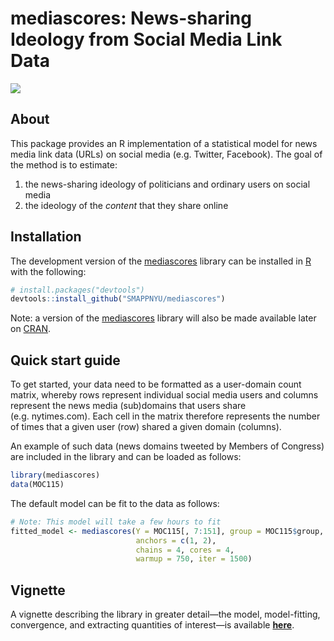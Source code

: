 
<!-- rmarkdown::render("README.Rmd") -->

<!-- README.md is generated from README.Rmd. Please edit that file -->

# mediascores: News-sharing Ideology from Social Media Link Data

![](https://travis-ci.org/desmarais-lab/NetworkInference.svg)

## About

This package provides an R implementation of a statistical model for
news media link data (URLs) on social media (e.g. Twitter, Facebook).
The goal of the method is to estimate:

1.  the news-sharing ideology of politicians and ordinary users on
    social media
2.  the ideology of the *content* that they share online

## Installation

The development version of the
[mediascores](https://github.com/SMAPPNYU/mediascores) library can be
installed in [R](https://r-project.org) with the following:

``` r
# install.packages("devtools")
devtools::install_github("SMAPPNYU/mediascores")
```

Note: a version of the
[mediascores](https://github.com/SMAPPNYU/mediascores) library will also
be made available later on [CRAN](https://cran.r-project.org/).

## Quick start guide

To get started, your data need to be formatted as a user-domain count
matrix, whereby rows represent individual social media users and columns
represent the news media (sub)domains that users share
(e.g. nytimes.com). Each cell in the matrix therefore represents the
number of times that a given user (row) shared a given domain (columns).

An example of such data (news domains tweeted by Members of Congress)
are included in the library and can be loaded as follows:

``` r
library(mediascores)
data(MOC115)
```

The default model can be fit to the data as follows:

``` r
# Note: This model will take a few hours to fit
fitted_model <- mediascores(Y = MOC115[, 7:151], group = MOC115$group,
                            anchors = c(1, 2),
                            chains = 4, cores = 4,
                            warmup = 750, iter = 1500)
```

## Vignette

A vignette describing the library in greater detail—the model,
model-fitting, convergence, and extracting quantities of interest—is
available
**[here](http://htmlpreview.github.com/?https://github.com/SMAPPNYU/mediascores/blob/master/vignettes/mediascores-vignette.html)**.
